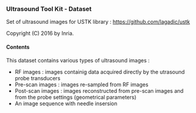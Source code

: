 ### Ultrasound Tool Kit - Dataset

Set of ultrasound images for USTK library : https://github.com/lagadic/ustk

Copyright (C) 2016 by Inria.

#### Contents

This dataset contains various types of ultrasound images : 

- RF images : images containig data acquired directly by the utrasound probe transducers
- Pre-scan images : images re-sampled from RF images 
- Post-scan images : images reconstructed from pre-scan images and from the probe settings (geometrical parameters)
- An image sequence with needle insersion

